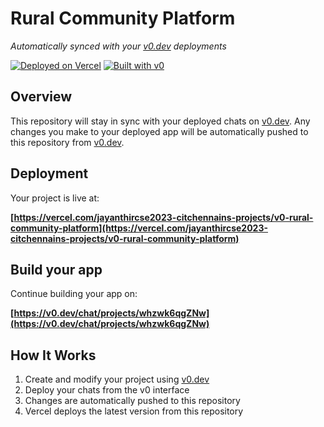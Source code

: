 # Rural Community Platform

*Automatically synced with your [v0.dev](https://v0.dev) deployments*

[![Deployed on Vercel](https://img.shields.io/badge/Deployed%20on-Vercel-black?style=for-the-badge&logo=vercel)](https://vercel.com/jayanthircse2023-citchennains-projects/v0-rural-community-platform)
[![Built with v0](https://img.shields.io/badge/Built%20with-v0.dev-black?style=for-the-badge)](https://v0.dev/chat/projects/whzwk6qgZNw)

## Overview

This repository will stay in sync with your deployed chats on [v0.dev](https://v0.dev).
Any changes you make to your deployed app will be automatically pushed to this repository from [v0.dev](https://v0.dev).

## Deployment

Your project is live at:

**[https://vercel.com/jayanthircse2023-citchennains-projects/v0-rural-community-platform](https://vercel.com/jayanthircse2023-citchennains-projects/v0-rural-community-platform)**

## Build your app

Continue building your app on:

**[https://v0.dev/chat/projects/whzwk6qgZNw](https://v0.dev/chat/projects/whzwk6qgZNw)**

## How It Works

1. Create and modify your project using [v0.dev](https://v0.dev)
2. Deploy your chats from the v0 interface
3. Changes are automatically pushed to this repository
4. Vercel deploys the latest version from this repository
